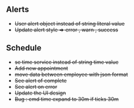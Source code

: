 ## Alerts
* ~~User alert object instead of string literal value~~
* ~~Update alert style => error , warn , success~~

## Schedule
* ~~se time service instead of string time value~~ 
* ~~Add new appointment~~
* ~~move data between employee with json format~~
* ~~See alert of complete~~ 
* ~~See alert on error~~ 
* ~~Update the UI design~~
* ~~Bug : emd time expand to 30m if ticks 30m~~  




